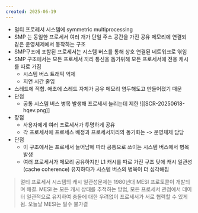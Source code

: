 ```yaml
---
created: 2025-06-19
---
```

- 멀티 프로레서 시스템에 symmetric multiprocessing
- SMP 는 동일한 프로세서 여러 개가 단일 주소 공간을 가진 공유 메모리에 연결되 같은 운영체제에서 동작하는 구조
- SMP구조에 포함된 프로세서는 시스템 버스를 통해 상호 연결된 네트워크로 엮임
- SMP 구조에서는 모든 프로세서 끼리 통신을 돕기위해 모든 프로세서에 전용 캐시를 따로 가짐
	- 시스템 버스 트래픽 억제
	- 지연 시간 줄임
- 스레드에 적합. 애초에 스레드 자체가 공유 메모리 염두해도고 만들어졌기 때문
- 단점
	- 공통 시스템 버스 병목 발생해 프로세서 늘리는데 제한
![[SCR-20250618-hqev.png]]
- 장점
	- 사용자에게 여러 프로세서가 투명하게 공유
	- 각 프로세서에 프로세스 배정과 프로세서끼리의 동기화는 -> 운영체제 담당
- 단점
	- 이 구조에서는 프로세서 늘어남에 따라 공통으로 쓰이는 시스템 버스에서 병목 발생
	- 여러 프로세서가 메모리 공유하지만 L1 캐시를 따로 가진 구조 탓에 캐시 일관성(cache coherence) 유지하다가 시스템 버스의 병목이 더 심각해짐
> 멀티 프로세서 시스템의 캐시 일관성문제는 1980년대 MESI 프로토콜이 개발되며 해결. MESI 는 모든 캐시 상태를 추적하는 방법, 모든 프로세서 관점에서 데이터 일관적으로 유지하여 충돌에 대한 우려없이 프로세서가 서로 협력할 수 있게 됨. 오늘날 MESI는 필수 불가결